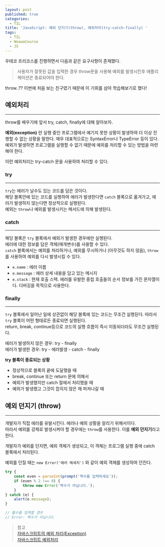 ```yaml
---
layout: post
published: true
categories:
  - TIL
title: 'JavaScript: 예외 던지기(throw), 예외처리(try-catch-finally) '
tags:
  - TIL
  - WoowaCourse
  - JS
---
```


우테코 프리코스를 진행하면서 다음과 같은 요구사항이 존재했다.

> 사용자가 잘못된 값을 입력한 경우 throw문을 사용해 예외를 발생시킨후 애플리케이션은 종료되어야 한다.

throw..?? 이번에 처음 보는 친구였기 때문에 이 기회를 삼아 학습해보기로 했다!

## 예외처리

---

throw를 배우기에 앞서 try, catch, finally에 대해 알아보자.

**예외(exception)** 란 실행 중인 프로그램에서 예기치 못한 상황이 발생하여 더 이상 진행할 수 없는 상황을 말한다. 매우 대표적으로는 SyntaxError나 TypeError 등이 있다.
예외가 발생하면 프로그램을 실행할 수 없기 때문에 예외를 처리할 수 있는 방법을 마련해야 한다.

이런 예외처리는 try-catch 문을 사용하여 처리할 수 있다.

### try

---

`try`는 에러가 날수도 있는 코드를 담은 것이다.  
해당 블록안에 있는 코드를 실행하여 에러가 발생한다면 `catch` 블록으로 옮겨가고, 에러가 발생하지 않는다면 정상적으로 실행된다.  
예외는 `throw`나 예외를 발생시키는 메서드에 의해 발생된다.

### catch

---

해당 블록은 `try` 블록에서 예외가 발생한 경우에만 실행된다.  
에러에 대한 정보를 담은 객체(매개변수)를 사용할 수 있다.  
`catch` 블록에서는 예외를 처리하거나, 예외를 무시하거나 (아무것도 하지 않음), `throw `를 사용하여 예외를 다시 발생시킬 수 있다.

- `e.name` : 에러 이름
- `e.message` : 에러 상세 내용을 담고 있는 메시지
- `e.stack` : 현재 호출 스택. 에러를 유발한 중첩 호출들의 순서 정보를 가진 문자열이다. 디버깅을 목적으로 사용한다.

### finally

---

`try` 블록에서 일어난 일에 상관없이 해당 블록에 있는 코드는 무조건 실행된다. 따라서 `try` 블록이 어떤 형태로든 종료되면 실행된다.  
return, break, continue등으로 코드의 실행 흐름이 즉시 이동되더라도 무조건 실행된다.

에러가 발생하지 않은 경우: try - finally  
에러가 발생한 경우: try - 에러발생 - catch - finally

**try 블록이 종료되는 상황**

- 정상적으로 블록의 끝에 도달했을 때
- break, continue 또는 return 문에 의해서
- 예외가 발생했지만 catch 절에서 처리했을 때
- 예외가 발생했고 그것이 잡히지 않은 채 퍼져나갈 때

## 예외 던지기 (throw)

---

개발자가 직접 에러를 유발시킨다. 에러나 예외 상황을 알리기 위해서이다.  
따라서 예외를 강제로 발생시켜야 할 경우에는 `throw`를 사용한다. 이를 **예외 던지기**라고 한다.

개발자가 예외를 던지면, 예외 객체가 생성되고, 이 객체는 프로그램 실행 중에 catch 블록에서 처리된다.

예외를 던질 때는 `new Error('에러 메세지')` 와 같이 예외 객체를 생성하여 던진다.

```js
try {
	const even = parseInt(prompt('짝수를 입력하세요'));
	if (even % 2 !== 0) {
		throw new Error('짝수가 아닙니다.');
	}
} catch (e) {
	alert(e.message);
}

// 홀수를 입력할 경우
// Error: 짝수가 아닙니다.
```

> 참고  
> [자바스크립트의 예외 처리(Exception)](https://inpa.tistory.com/entry/JS-%F0%9F%93%9A-%EC%98%88%EC%99%B8-%EC%B2%98%EB%A6%AC#%EC%98%88%EC%99%B8_%EB%8D%98%EC%A7%80%EA%B8%B0_throw)  
> [자바스크립트 예외처리](https://ktko.tistory.com/entry/%EC%9E%90%EB%B0%94%EC%8A%A4%ED%81%AC%EB%A6%BD%ED%8A%B8-%EC%98%88%EC%99%B8%EC%B2%98%EB%A6%AC)
